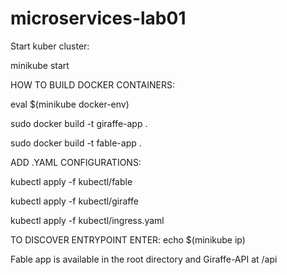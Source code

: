 # microservices-lab01

Start kuber cluster:

minikube start

HOW TO BUILD DOCKER CONTAINERS:

eval $(minikube docker-env)

sudo docker build -t giraffe-app .

sudo docker build -t fable-app .

ADD .YAML CONFIGURATIONS:

kubectl apply -f kubectl/fable

kubectl apply -f kubectl/giraffe

kubectl apply -f kubectl/ingress.yaml

TO DISCOVER ENTRYPOINT ENTER: echo $(minikube ip)

Fable app is available in the root directory and Giraffe-API at /api
